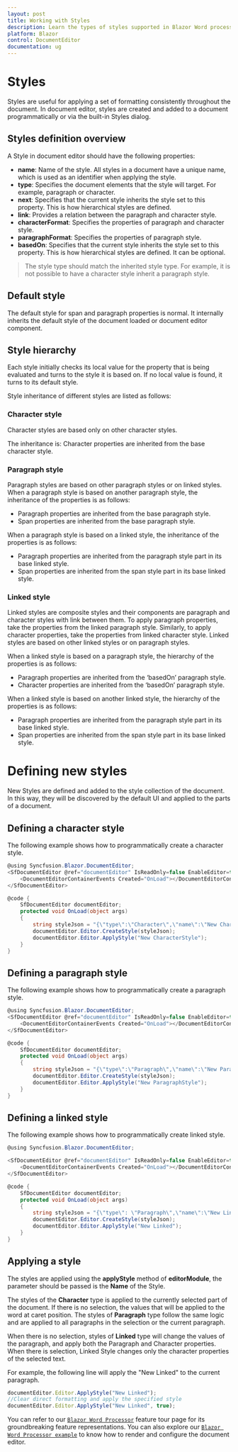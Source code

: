 ```yaml
---
layout: post
title: Working with Styles
description: Learn the types of styles supported in Blazor Word processor and how to create a style for the document, and apply it for selected contents.
platform: Blazor
control: DocumentEditor
documentation: ug
---
```


# Styles

Styles are useful for applying a set of formatting consistently throughout the document. In document editor, styles are created and added to a document programmatically or via the built-in Styles dialog.

## Styles definition overview

A Style in document editor should have the following properties:

* **name**: Name of the style. All styles in a document have a unique name, which is used as an identifier when applying the style.
* **type**: Specifies the document elements that the style will target. For example, paragraph or character.
* **next**: Specifies that the current style inherits the style set to this property. This is how hierarchical styles are defined.
* **link**: Provides a relation between the paragraph and character style.
* **characterFormat**: Specifies the properties of paragraph and character style.
* **paragraphFormat**: Specifies the properties of paragraph style.
* **basedOn**: Specifies that the current style inherits the style set to this property. This is how hierarchical styles are defined. It can be optional.

> The style type should match the inherited style type. For example, it is not possible to have a character style inherit a paragraph style.

## Default style

The default style for span and paragraph properties is normal. It internally inherits the default style of the document loaded or document editor component.

## Style hierarchy

Each style initially checks its local value for the property that is being evaluated and turns to the style it is based on. If no local value is found, it turns to its default style.

Style inheritance of different styles are listed as follows:

### Character style

Character styles are based only on other character styles.

The inheritance is: Character properties are inherited from the base character style.

### Paragraph style

Paragraph styles are based on other paragraph styles or on linked styles.
When a paragraph style is based on another paragraph style, the inheritance of the properties is as follows:
* Paragraph properties are inherited from the base paragraph style.
* Span properties are inherited from the base paragraph style.

When a paragraph style is based on a linked style, the inheritance of the properties is as follows:
* Paragraph properties are inherited from the paragraph style part in its base linked style.
* Span properties are inherited from the span style part in its base linked style.

### Linked style

Linked styles are composite styles and their components are paragraph and character styles with link between them. To apply paragraph properties, take the properties from the linked paragraph style. Similarly, to apply character properties, take the properties from linked character style.
Linked styles are based on other linked styles or on paragraph styles.

When a linked style is based on a paragraph style, the hierarchy of the properties is as follows:

* Paragraph properties are inherited from the ‘basedOn’ paragraph style.
* Character properties are inherited from the ‘basedOn’ paragraph style.

When a linked style is based on another linked style, the hierarchy of the properties is as follows:

* Paragraph properties are inherited from the paragraph style part in its base linked style.
* Span properties are inherited from the span style part in its base linked style.

# Defining new styles

New Styles are defined and added to the style collection of the document. In this way, they will be discovered by the default UI and applied to the parts of a document.

## Defining a character style

The following example shows how to programmatically create a character style.

```csharp
@using Syncfusion.Blazor.DocumentEditor;
<SfDocumentEditor @ref="documentEditor" IsReadOnly=false EnableEditor=true EnableSelection=true>
    <DocumentEditorContainerEvents Created="OnLoad"></DocumentEditorContainerEvents>
</SfDocumentEditor>

@code {
    SfDocumentEditor documentEditor;
    protected void OnLoad(object args)
    {
        string styleJson = "{\"type\":\"Character\",\"name\":\"New CharacterStyle\",\"basedOn\":\"Default Paragraph Font\",\"characterFormat\":{\"fontSize\":16.0,\"fontFamily\":\"Calibri Light\",\"fontColor\":\"#2F5496\",\"bold\":true,\"italic\":true,\"underline\":\"Single\"}}";
        documentEditor.Editor.CreateStyle(styleJson);
        documentEditor.Editor.ApplyStyle("New CharacterStyle");
    }
}
```

## Defining a paragraph style

The following example shows how to programmatically create a paragraph style.

```csharp
@using Syncfusion.Blazor.DocumentEditor;
<SfDocumentEditor @ref="documentEditor" IsReadOnly=false EnableEditor=true EnableSelection=true>
    <DocumentEditorContainerEvents Created="OnLoad"></DocumentEditorContainerEvents>
</SfDocumentEditor>

@code {
    SfDocumentEditor documentEditor;
    protected void OnLoad(object args)
    {
        string styleJson = "{\"type\":\"Paragraph\",\"name\":\"New ParagraphStyle\",\"basedOn\":\"Normal\",\"characterFormat\":{\"fontSize\":16.0,\"fontFamily\":\"Calibri Light\",\"fontColor\":\"#2F5496\",\"bold\":true,\"italic\":true,\"underline\":\"Single\"},\"paragraphFormat\":{\"leftIndent\":0.0,\"rightIndent\":0.0,\"firstLineIndent\":0.0,\"beforeSpacing\":12.0,\"afterSpacing\":0.0,\"lineSpacing\":1.0791666507720947,\"lineSpacingType\":\"Multiple\",\"textAlignment\":\"Left\",\"outlineLevel\":\"Level1\"}}";
        documentEditor.Editor.CreateStyle(styleJson);
        documentEditor.Editor.ApplyStyle("New ParagraphStyle");
    }
}
```

## Defining a linked style

The following example shows how to programmatically create linked style.

```csharp
@using Syncfusion.Blazor.DocumentEditor;

<SfDocumentEditor @ref="documentEditor" IsReadOnly=false EnableEditor=true EnableSelection=true>
    <DocumentEditorContainerEvents Created="OnLoad"></DocumentEditorContainerEvents>
</SfDocumentEditor>

@code {
    SfDocumentEditor documentEditor;
    protected void OnLoad(object args)
    {
        string styleJson = "{\"type\": \"Paragraph\",\"name\":\"New Linked\",\"basedOn\":\"Normal\",\"next\":\"Normal\",\"link\":\"New Linked Char\",\"characterFormat\":{\"fontSize\":16.0,\"fontFamily\":\"Calibri Light\",\"fontColor\":\"#2F5496\"},\"paragraphFormat\":{\"leftIndent\": 0.0,\"rightIndent\":0.0,\"firstLineIndent\":0.0,\"beforeSpacing\":12.0,\"afterSpacing\":0.0,\"lineSpacing\":1.0791666507720947,\"lineSpacingType\":\"Multiple\",\"textAlignment\":\"Left\",\"outlineLevel\":\"Level1\"}}";
        documentEditor.Editor.CreateStyle(styleJson);
        documentEditor.Editor.ApplyStyle("New Linked");
    }
}
```

## Applying a style

The styles are applied using the **applyStyle** method of **editorModule**, the parameter should be passed is the **Name** of the Style.

The styles of the **Character** type is applied to the currently selected part of the document. If there is no selection, the values that will be applied to the word at caret position. The styles of **Paragraph** type follow the same logic and are applied to all paragraphs in the selection or the current paragraph.

When there is no selection, styles of **Linked** type will change the values of the paragraph, and apply both the Paragraph and Character properties. When there is selection, Linked Style changes only the character properties of the selected text.

For example, the following line will apply the "New Linked" to the current paragraph.

```javascript
documentEditor.Editor.ApplyStyle("New Linked");
//Clear direct formatting and apply the specified style
documentEditor.Editor.ApplyStyle("New Linked", true);
```

You can refer to our [`Blazor Word Processor`](https://www.syncfusion.com/blazor-components/blazor-word-processor) feature tour page for its groundbreaking feature representations. You can also explore our [`Blazor Word Processor example`](https://blazor.syncfusion.com/demos/document-editor/default-functionalities) to know how to render and configure the document editor.